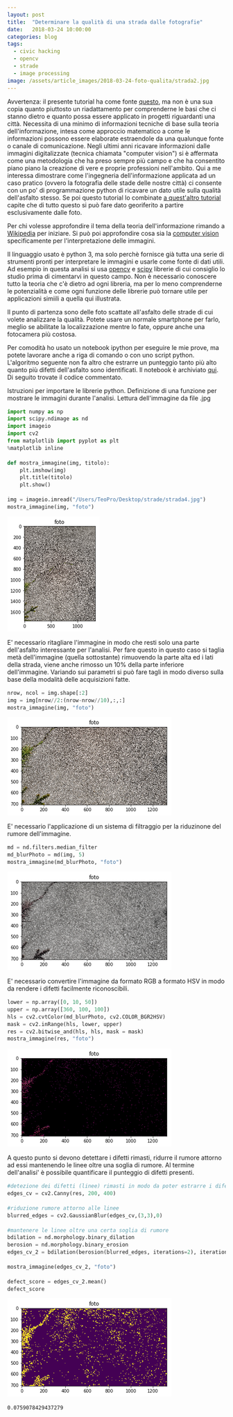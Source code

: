```yaml
---
layout: post
title:  "Determinare la qualità di una strada dalle fotografie"
date:   2018-03-24 10:00:00
categories: blog
tags:
  - civic hacking
  - opencv
  - strade
  - image processing
image: /assets/article_images/2018-03-24-foto-qualita/strada2.jpg
---
```


Avvertenza: il presente tutorial ha come fonte [questo](https://medium.com/a-r-g-o/classifying-nyc-bike-lane-quality-with-image-processing-and-computer-vision-in-python-76b13147ec2d), ma non è una sua copia quanto piuttosto un riadattamento per comprenderne le basi che ci stanno dietro e quanto possa essere applicato in progetti riguardanti una città. Necessita di una minimo di informazioni tecniche di base sulla teoria dell'informazione, intesa come approccio matematico a come le informazioni possono essere elaborate estraendole da una qualunque fonte o canale di comunicazione. Negli ultimi anni ricavare informazioni dalle immagini digitalizzate (tecnica chiamata "computer vision") si è affermata come una metodologia che ha preso sempre più campo e che ha consentito piano piano la creazione di vere e proprie professioni nell'ambito. Qui a me interessa dimostrare come l'ingegneria dell'informazione applicata ad un caso pratico (ovvero la fotografia delle stade delle nostre città) ci consente con un po' di programmazione python di ricavare un dato utile sulla qualità dell'asfalto stesso. Se poi questo tutorial lo combinate [a quest'altro tutorial](http://www.iltempe.it/blog/2017/12/30/dati-dalle-foto.html) capite che di tutto questo si può fare dato georiferito a partire esclusivamente dalle foto.

Per chi volesse approfondire il tema della teoria dell'informazione rimando a [Wikipedia](https://it.wikipedia.org/wiki/Teoria_dell%27informazione) per iniziare. Si può poi approfondire cosa sia la [computer vision](https://it.wikipedia.org/wiki/Visione_artificiale) specificamente per l'interpretazione delle immagini.

Il linguaggio usato è python 3, ma solo perchè fornisce già tutta una serie di strumenti pronti per interpretare le immagini e usarle come fonte di dati utili. Ad esempio in questa analisi si usa [opencv](https://opencv.org/) e [scipy](https://www.scipy.org/) librerie di cui consiglio lo studio prima di cimentarvi in questo campo. Non è necessario conoscere tutto la teoria che c'è dietro ad ogni libreria, ma per lo meno comprenderne le potenzialità e come ogni funzione delle librerie può tornare utile per applicazioni simiili a quella qui illustrata.

Il punto di partenza sono delle foto scattate all'asfalto delle strade di cui volete analizzare la qualità. Potete usare un normale smartphone per farlo, meglio se abilitate la localizzazione mentre lo fate, oppure anche una fotocamera più costosa.

Per comodità ho usato un notebook ipython per eseguire le mie prove, ma potete lavorare anche a riga di comando o con uno script python. L'algoritmo seguente non fa altro che estrarre un punteggio tanto più alto quanto più difetti dell'asfalto sono identificati. Il notebook è archiviato [qui](https://github.com/iltempe/notebooks/blob/master/street_quality.ipynb). Di seguito trovate il codice commentato.


Istruzioni per importare le librerie python. Definizione di una funzione per mostrare le immagini durante l'analisi. Lettura dell'immagine da file .jpg


```python
import numpy as np
import scipy.ndimage as nd
import imageio
import cv2
from matplotlib import pyplot as plt
%matplotlib inline

def mostra_immagine(img, titolo):
    plt.imshow(img)
    plt.title(titolo)
    plt.show()

img = imageio.imread("/Users/TeoPro/Desktop/strade/strada4.jpg")
mostra_immagine(img, "foto")
```


![png](/assets/article_images/2018-03-24-foto-qualita/output_1_0.png)


E' necessario ritagliare l'immagine in modo che resti solo una parte dell'asfalto interessante per l'analisi. Per fare questo in questo caso si taglia metà dell'immagine (quella sottostante) rimuovendo la parte alta ed i lati della strada, viene anche rimosso un 10% della parte inferiore dell'immagine. Variando sui parametri si può fare tagli in modo diverso sulla base della modalità delle acquisizioni fatte.


```python
nrow, ncol = img.shape[:2]
img = img[nrow//2:(nrow-nrow//10),:,:]
mostra_immagine(img, "foto")
```


![png](/assets/article_images/2018-03-24-foto-qualita/output_3_0.png)


E' necessario l'applicazione di un sistema di filtraggio per la riduzinone del rumore dell'immagine.


```python
md = nd.filters.median_filter
md_blurPhoto = md(img, 5)
mostra_immagine(md_blurPhoto, "foto")
```


![png](/assets/article_images/2018-03-24-foto-qualita/output_5_0.png)


E' necessario convertire l'immagine da formato RGB a formato HSV in modo da rendere i difetti facilmente riconoscibili.


```python
lower = np.array([0, 10, 50])
upper = np.array([360, 100, 100])
hls = cv2.cvtColor(md_blurPhoto, cv2.COLOR_BGR2HSV)
mask = cv2.inRange(hls, lower, upper)
res = cv2.bitwise_and(hls, hls, mask = mask)
mostra_immagine(res, "foto")
```


![png](/assets/article_images/2018-03-24-foto-qualita/output_7_0.png)


A questo punto si devono detettare i difetti rimasti, ridurre il rumore attorno ad essi mantenendo le linee oltre una soglia di rumore. Al termine dell'analisi' è possibile quantificare il punteggio di difetti presenti.


```python
#detezione dei difetti (linee) rimasti in modo da poter estrarre i difetti dell'asfalto
edges_cv = cv2.Canny(res, 200, 400)

#riduzione rumore attorno alle linee
blurred_edges = cv2.GaussianBlur(edges_cv,(3,3),0)

#mantenere le linee oltre una certa soglia di rumore
bdilation = nd.morphology.binary_dilation
berosion = nd.morphology.binary_erosion
edges_cv_2 = bdilation(berosion(blurred_edges, iterations=2), iterations=2)

mostra_immagine(edges_cv_2, "foto")

defect_score = edges_cv_2.mean()
defect_score
```


![png](/assets/article_images/2018-03-24-foto-qualita/output_9_0.png)



    0.0759078429437279


